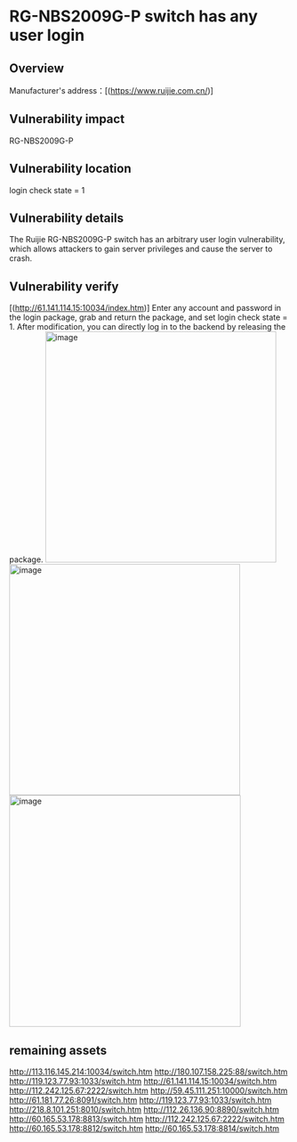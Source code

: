 # RG-NBS2009G-P switch has any user login

## Overview
Manufacturer's address：[(https://www.ruijie.com.cn/)]
## Vulnerability impact
RG-NBS2009G-P
## Vulnerability location
login check state = 1
## Vulnerability details
The Ruijie RG-NBS2009G-P switch has an arbitrary user login vulnerability, which allows attackers to gain server privileges and cause the server to crash.
## Vulnerability verify
[(http://61.141.114.15:10034/index.htm)]
Enter any account and password in the login package, grab and return the package, and set login check state = 1. After modification, you can directly log in to the backend by releasing the package.
<img width="415" alt="image" src="https://github.com/zty-1995/RG-NBS2009G-P-switch/assets/154293428/3b5a0bd1-a3a1-409c-aafa-f1e44257bca8">
<img width="415" alt="image" src="https://github.com/zty-1995/RG-NBS2009G-P-switch/assets/154293428/cff04fd3-40d0-4b16-ae41-98225501c432">
<img width="416" alt="image" src="https://github.com/zty-1995/RG-NBS2009G-P-switch/assets/154293428/5b0ab660-d01c-4c1d-b5a3-5018d30996ea">
## remaining assets
http://113.116.145.214:10034/switch.htm
http://180.107.158.225:88/switch.htm
http://119.123.77.93:1033/switch.htm
http://61.141.114.15:10034/switch.htm
http://112.242.125.67:2222/switch.htm
http://59.45.111.251:10000/switch.htm
http://61.181.77.26:8091/switch.htm
http://119.123.77.93:1033/switch.htm
http://218.8.101.251:8010/switch.htm
http://112.26.136.90:8890/switch.htm
http://60.165.53.178:8813/switch.htm
http://112.242.125.67:2222/switch.htm
http://60.165.53.178:8812/switch.htm
http://60.165.53.178:8814/switch.htm



